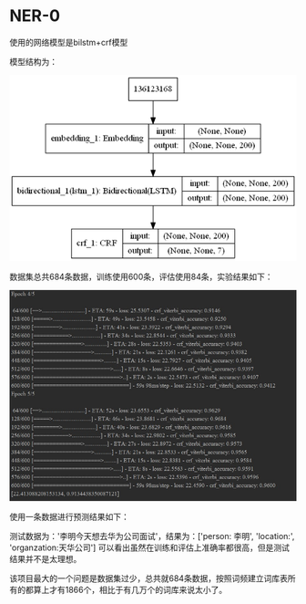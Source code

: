 # NER-0
使用的网络模型是bilstm+crf模型

模型结构为：

![model](https://github.com/jinlianchao185874/NER-0/blob/master/model.png)

数据集总共684条数据，训练使用600条，评估使用84条，实验结果如下：

![jieguo](https://github.com/jinlianchao185874/NER-0/blob/master/train%20and%20%20eval.jpg)

使用一条数据进行预测结果如下：

测试数据为：'李明今天想去华为公司面试'，结果为：['person: 李明', 'location:', 'organzation:天华公司']
可以看出虽然在训练和评估上准确率都很高，但是测试结果并不是太理想。

该项目最大的一个问题是数据集过少，总共就684条数据，按照词频建立词库表所有的都算上才有1866个，相比于有几万个的词库来说太小了。

